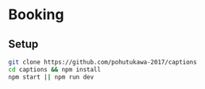 # Booking

## Setup

```sh
git clone https://github.com/pohutukawa-2017/captions
cd captions && npm install
npm start || npm run dev
```

